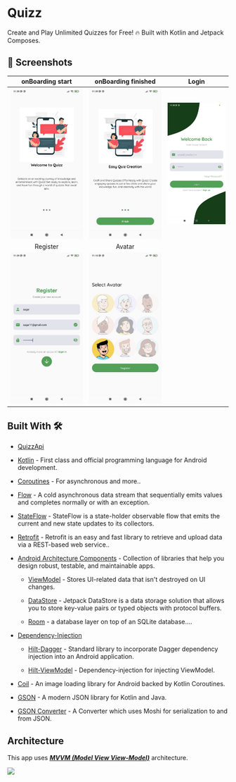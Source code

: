 # Quizz
Create and Play Unlimited Quizzes for Free! 🔥 Built with Kotlin and Jetpack Composes.

## 📸 Screenshots

| onBoarding start | onBoarding finished | Login |
|:----------------------------------------:|:-----------------------------------------:|:-----------------------------------------:|
| ![](https://github.com/Sagarbisht509/Quizz/blob/main/screenshots/onBoarding1.jpg) | ![](https://github.com/Sagarbisht509/Quizz/blob/main/screenshots/onBoarding_finish.jpg) | ![](https://github.com/Sagarbisht509/Quizz/blob/main/screenshots/login.jpg) |
| Register | Avatar |
| ![](https://github.com/Sagarbisht509/Quizz/blob/main/screenshots/register.jpg)  | ![](https://github.com/Sagarbisht509/Quizz/blob/main/screenshots/avatar.jpg) |


## Built With 🛠

- [QuizzApi](https://github.com/Sagarbisht509/QuizzApi)

- [Kotlin](https://kotlinlang.org/) - First class and official programming language for Android development.

- [Coroutines](https://kotlinlang.org/docs/reference/coroutines-overview.html) - For asynchronous and more..

- [Flow](https://kotlinlang.org/api/kotlinx.coroutines/kotlinx-coroutines-core/kotlinx.coroutines.flow/-flow/) - A cold asynchronous data stream that sequentially emits values and completes normally or with an exception.

- [StateFlow](https://developer.android.com/kotlin/flow/stateflow-and-sharedflow) - StateFlow is a state-holder observable flow that emits the current and new state updates to its collectors.

- [Retrofit](https://square.github.io/retrofit/) - Retrofit is an easy and fast library to retrieve and upload data via a REST-based web service..

- [Android Architecture Components](https://developer.android.com/topic/libraries/architecture) - Collection of libraries that help you design robust, testable, and maintainable apps.

  - [ViewModel](https://developer.android.com/topic/libraries/architecture/viewmodel) - Stores UI-related data that isn't destroyed on UI changes.
 
  - [DataStore](https://developer.android.com/topic/libraries/architecture/datastore) - Jetpack DataStore is a data storage solution that allows you to store key-value pairs or typed objects with protocol buffers.
 
  - [Room](https://developer.android.com/training/data-storage/room) - a database layer on top of an SQLite database....

- [Dependency-Injection](https://developer.android.com/training/dependency-injection)
  
  - [Hilt-Dagger](https://dagger.dev/hilt/) - Standard library to incorporate Dagger dependency injection into an Android application.
 
  - [Hilt-ViewModel](https://developer.android.com/training/dependency-injection/hilt-jetpack) -  Dependency-injection for injecting ViewModel.
 
- [Coil](https://github.com/coil-kt/coil) - An image loading library for Android backed by Kotlin Coroutines.

- [GSON](https://github.com/google/gson) - A modern JSON library for Kotlin and Java.

- [GSON Converter](https://github.com/square/retrofit/tree/master/retrofit-converters/gson) - A Converter which uses Moshi for serialization to and from JSON.


## Architecture
This app uses [***MVVM (Model View View-Model)***](https://developer.android.com/jetpack/docs/guide#recommended-app-arch) architecture.

![](https://developer.android.com/topic/libraries/architecture/images/final-architecture.png)

